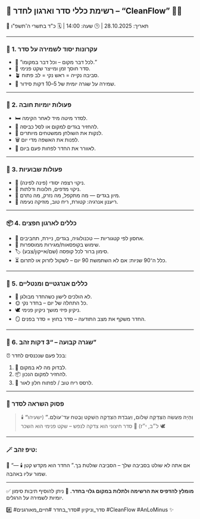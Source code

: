 ## 🧭 רשימת כללי סדר וארגון לחדר – “CleanFlow” 🧼✨

📅 תאריך: 28.10.2025 | 🕒 שעה: 14:00 | 🗓️ כ"ד בתשרי ה'תשפ"ו

---

### 🏡 **1. עקרונות יסוד לשמירה על סדר**

* 📌 “לכל דבר מקום – וכל דבר במקומו.”
* 🧭 סדר חוסך זמן ומייצר שקט פנימי.
* 🪴 סביבה נקייה = ראש נקי = לב פתוח.
* 🔁 שמירה על שגרה יומית של 5–10 דקות סידור.

---

### 🧽 **2. פעולות יומיות חובה**

* 🛏️ לסדר מיטה מיד לאחר הקימה.
* 🧺 להחזיר בגדים למקום או לסל כביסה.
* 🧼 לנקות את השולחן ממשטחים מיותרים.
* 🗑️ לפנות את האשפה מדי יום.
* 💨 לאוורר את החדר לפחות פעם ביום.

---

### 📅 **3. פעולות שבועיות**

* 🧹 ניקוי רצפה יסודי (פינה לפינה).
* 🧼 ניקוי מדפים, חלונות ודלתות.
* 🧺 מיון בגדים — מה מתקפל, מה נזרק, מה נתרם.
* 🌿 ריענון אנרגיה: קטורת, ריח טוב, מוזיקה נעימה.

---

### 📦 **4. כללים לארגון חפצים**

* 🧰 אחסון לפי קטגוריות — טכנולוגיה, בגדים, ניירת, תחביבים.
* 🧭 שימוש בקופסאות/מגירות ממוספרות.
* 🏷️ סימון ברור לכל קופסה (שם/אייקון/צבע).
* ⏳ כלל ה־90 שניות: אם לא השתמשת 90 יום – לשקול לזרוק או לתרום.

---

### 📓 **5. כללים אנרגטיים ומנטליים**

* 🌸 לא הולכים לישון כשהחדר מבולגן.
* 🌞 כל התחלה של יום – בחדר נקי.
* 🕊️ ניקיון פיזי מושך ניקיון פנימי.
* 🪞 החדר משקף את מצב התודעה – סדר בחוץ = סדר בפנים.

---

### 🧭 **6. שגרה קבועה – “3 דקות זהב”**

⏰ בכל פעם שנכנסים לחדר:

1. 🧹 לבדוק מה לא במקום.
2. 📦 להחזיר למקום הנכון.
3. 🌿 לרסס ריח טוב / לפתוח חלון לאור.

---

### 📜 פסוק השראה לסדר

> 🕯️ **“וְהָיָה מַעֲשֵׂה הַצְּדָקָה שָׁלוֹם, וַעֲבֹדַת הַצְּדָקָה הַשְׁקֵט וָבֶטַח עַד־עוֹלָם.”**
> (ישעיהו ל״ב, י״ז)
> 🌿 סדר חיצוני הוא צדקה לנפש – שקט פנימי הוא השכר 🕊️

---

### 🪄 טיפ זהב:

🧠 “אם אתה לא שולט בסביבה שלך – הסביבה שולטת בך.”
החדר הוא מקדש קטן 🕯️ — שמור עליו באהבה.

---

✅ **מומלץ להדפיס את הרשימה ולתלות במקום גלוי בחדר.**
📎 ניתן להוסיף תיבות סימון יומיות לשמירה על הרגלים.

#️⃣ #סדר_וניקיון #סדר_בחדר #חיים_מאורגנים #CleanFlow #AnLoMinus ✨
